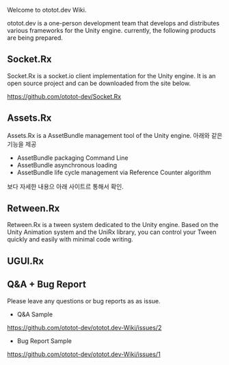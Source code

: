  Welcome to ototot.dev Wiki.
 
 ototot.dev is a one-person development team that develops and distributes various frameworks for the Unity engine. currently, the following products are being prepared.
 
## Socket.Rx

 Socket.Rx is a socket.io client implementation for the Unity engine. It is an open source project and can be downloaded from the site below.
 
 https://github.com/ototot-dev/Socket.Rx

## Assets.Rx

 Assets.Rx is a AssetBundle management tool of the Unity engine. 아래와 같은 기능을 제공
 
- AssetBundle packaging Command Line
- AssetBundle asynchronous loading
- AssetBundle life cycle management via Reference Counter algorithm

 보다 자세한 내용으 아래 사이트르 통해서 확인.

## Retween.Rx

 Retween.Rx is a tween system dedicated to the Unity engine. Based on the Unity Animation system and the UniRx library, you can control your Tween quickly and easily with minimal code writing.

## UGUI.Rx



## Q&A + Bug Report
 
 Please leave any questions or bug reports as as issue.
 
- Q&A Sample
 
https://github.com/ototot-dev/ototot.dev-Wiki/issues/2

- Bug Report Sample

https://github.com/ototot-dev/ototot.dev-Wiki/issues/1
 
 
 














